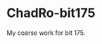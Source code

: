 # ChadRo-bit175
My coarse work for bit 175.
<a href="https://chadloswald.github.io/ChadRo-bit175/</a">
